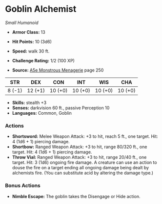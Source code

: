 # Goblin Alchemist

*Small* *Humanoid*

- **Armor Class:** 13
- **Hit Points:** 10 (3d6)
- **Speed:** walk 30 ft.

- **Challenge Rating:** 1/2 (100 XP)
- **Source:** [A5e Monstrous Menagerie](https://enpublishingrpg.com/products/level-up-monstrous-menagerie-a5e) page 250

| STR | DEX | CON | INT | WIS | CHA |
| --- | --- | --- | --- | --- | --- |
| 8 (-1) | 12 (+1) | 10 (+0) | 10 (+0) | 10 (+0) | 10 (+0) |

- **Skills:** stealth +3
- **Senses:** darkvision 60 ft., passive Perception 10
- **Languages:** Common, Goblin

### Actions

- **Shortsword:** Melee Weapon Attack: +3 to hit, reach 5 ft., one target. Hit: 4 (1d6 + 1) piercing damage.
- **Shortbow:** Ranged Weapon Attack: +3 to hit, range 80/320 ft., one target. Hit: 4 (1d6 + 1) piercing damage.
- **Throw Vial:** Ranged Weapon Attack: +3 to hit, range 20/40 ft., one target. Hit: 3 (1d6) ongoing fire damage. A creature can use an action to douse the fire on a target  ending all ongoing damage being dealt by alchemists fire. (You can substitute acid by altering the damage type.)

### Bonus Actions

- **Nimble Escape:** The goblin takes the Disengage or Hide action.


